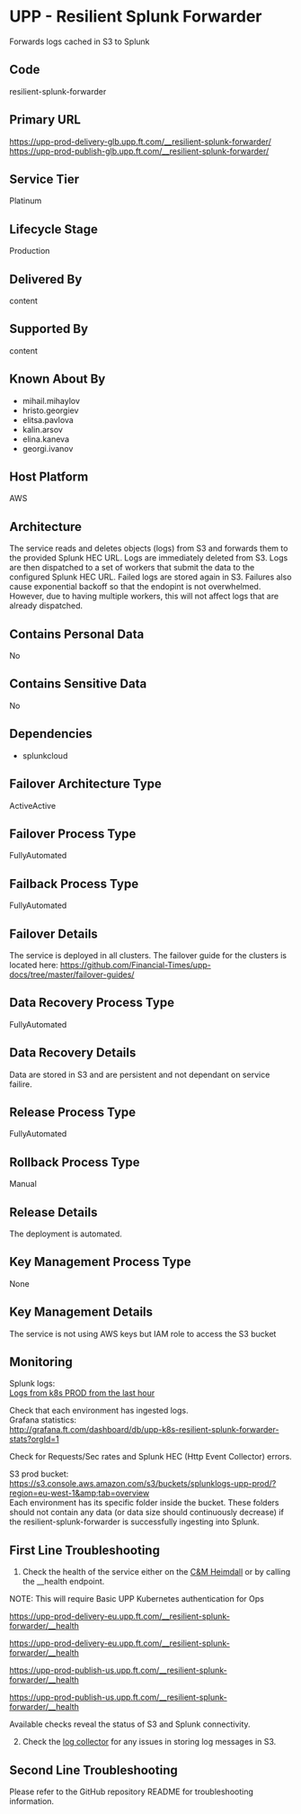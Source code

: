<!--
    Written in the format prescribed by https://github.com/Financial-Times/runbook.md.
    Any future edits should abide by this format.
-->

# UPP - Resilient Splunk Forwarder

Forwards logs cached in S3 to Splunk

## Code

resilient-splunk-forwarder

## Primary URL

<https://upp-prod-delivery-glb.upp.ft.com/__resilient-splunk-forwarder/>
<https://upp-prod-publish-glb.upp.ft.com/__resilient-splunk-forwarder/>

## Service Tier

Platinum

## Lifecycle Stage

Production

## Delivered By

content

## Supported By

content

## Known About By

- mihail.mihaylov
- hristo.georgiev
- elitsa.pavlova
- kalin.arsov
- elina.kaneva
- georgi.ivanov

## Host Platform

AWS

## Architecture

The service reads and deletes objects (logs) from S3 and forwards them to the provided Splunk HEC URL. Logs are immediately deleted from S3. Logs are then dispatched to a set of workers that submit the data to the configured Splunk HEC URL. Failed logs are stored again in S3. Failures also cause exponential backoff so that the endopint is not overwhelmed. However, due to having multiple workers, this will not affect logs that are already dispatched.

## Contains Personal Data

No

## Contains Sensitive Data

No

## Dependencies

- splunkcloud

## Failover Architecture Type

ActiveActive

## Failover Process Type

FullyAutomated

## Failback Process Type

FullyAutomated

## Failover Details

The service is deployed in all clusters. The failover guide for the clusters is located here: <https://github.com/Financial-Times/upp-docs/tree/master/failover-guides/>

## Data Recovery Process Type

FullyAutomated

## Data Recovery Details

Data are stored in S3 and are persistent and not dependant on service failire.

## Release Process Type

FullyAutomated

## Rollback Process Type

Manual

## Release Details

The deployment is automated.

## Key Management Process Type

None

## Key Management Details

The service is not using AWS keys but IAM role to access the S3 bucket

## Monitoring

Splunk logs:  
[Logs from k8s PROD from the last hour](https://financialtimes.splunkcloud.com/en-US/app/financial_times_production/search?q=search%20index%3Dcontent_prod%20environment%3D%22upp-prod*%22&sid=1593615745.4269268&display.page.search.mode=verbose&dispatch.sample_ratio=1&earliest=-1h&latest=now)

Check that each environment has ingested logs.  
Grafana statistics:  
<http://grafana.ft.com/dashboard/db/upp-k8s-resilient-splunk-forwarder-stats?orgId=1>

Check for Requests/Sec rates and Splunk HEC (Http Event Collector) errors.  

S3 prod bucket:  
<https://s3.console.aws.amazon.com/s3/buckets/splunklogs-upp-prod/?region=eu-west-1&amp;tab=overview>   
Each environment has its specific folder inside the bucket. These folders should not contain any data (or data size should continuously decrease) if the resilient-splunk-forwarder is successfully ingesting into Splunk.

## First Line Troubleshooting

1. Check the health of the service either on the [C&M Heimdall](https://heimdall.ftops.tech/dashboard?teamid=content) or by calling the __health endpoint.

NOTE: This will require Basic UPP Kubernetes authentication for Ops

<https://upp-prod-delivery-eu.upp.ft.com/__resilient-splunk-forwarder/__health>

<https://upp-prod-delivery-eu.upp.ft.com/__resilient-splunk-forwarder/__health>

<https://upp-prod-publish-us.upp.ft.com/__resilient-splunk-forwarder/__health>

<https://upp-prod-publish-us.upp.ft.com/__resilient-splunk-forwarder/__health>

Available checks reveal the status of S3 and Splunk connectivity.  

2. Check the [log collector](https://biz-ops.in.ft.com/System/log-collector#troubleshooting) for any issues in storing log messages in S3.

## Second Line Troubleshooting

Please refer to the GitHub repository README for troubleshooting information.
